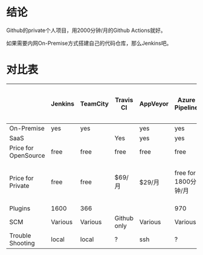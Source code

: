 



# 结论

Github的private个人项目，用2000分钟/月的Github Actions就好。

如果需要内网On-Premise方式搭建自己的代码仓库，那么Jenkins吧。

# 对比表

|                      | Jenkins | TeamCity | Travis CI   | AppVeyor | Azure Pipeline       | circleci                   | Github  Action       | 阿里云效 |
| -------------------- | ------- | -------- | ----------- | -------- | -------------------- | -------------------------- | -------------------- | -------- |
| On-Premise           | yes     | yes      |             | yes      | yes                  |                            |                      |          |
| SaaS                 |         |          | Yes         | yes      | yes                  | yes                        | yes                  |          |
| Price for OpenSource | free    | free     | free        | free     | free                 | Free                       | free                 |          |
| Price for Private    | free    | free     | $69/月      | $29/月   | free for 1800分钟/月 | Free for Linux and Windows | free for 2000分钟/月 |          |
| Plugins              | 1600    | 366      |             |          | 970                  |                            |                      |          |
| SCM                  | Various | Various  | Github only | Various  | Various              |                            |                      |          |
| Trouble Shooting     | local   | local    | ?           | ssh      | ?                    |                            |                      |          |


